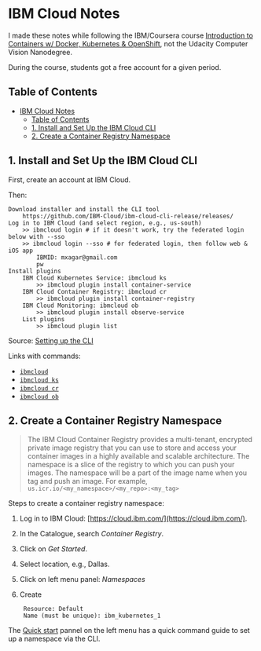 # IBM Cloud Notes

I made these notes while following the IBM/Coursera course [Introduction to Containers w/ Docker, Kubernetes & OpenShift](https://www.coursera.org/learn/ibm-containers-docker-kubernetes-openshift?specialization=devops-and-software-engineering), not the Udacity Computer Vision Nanodegree.

During the course, students got a free account for a given period.

## Table of Contents

- [IBM Cloud Notes](#ibm-cloud-notes)
  - [Table of Contents](#table-of-contents)
  - [1. Install and Set Up the IBM Cloud CLI](#1-install-and-set-up-the-ibm-cloud-cli)
  - [2. Create a Container Registry Namespace](#2-create-a-container-registry-namespace)

## 1. Install and Set Up the IBM Cloud CLI

First, create an account at IBM Cloud.

Then:

    Download installer and install the CLI tool
        https://github.com/IBM-Cloud/ibm-cloud-cli-release/releases/
    Log in to IBM Cloud (and select region, e.g., us-south)
        >> ibmcloud login # if it doesn't work, try the federated login below with --sso
        >> ibmcloud login --sso # for federated login, then follow web & iOS app
            IBMID: mxagar@gmail.com
            pw
    Install plugins
        IBM Cloud Kubernetes Service: ibmcloud ks
            >> ibmcloud plugin install container-service
        IBM Cloud Container Registry: ibmcloud cr
            >> ibmcloud plugin install container-registry
        IBM Cloud Monitoring: ibmcloud ob
            >> ibmcloud plugin install observe-service
        List plugins
            >> ibmcloud plugin list

Source: [Setting up the CLI](https://cloud.ibm.com/docs/containers?topic=containers-cs_cli_install)

Links with commands:

- [`ibmcloud`](https://cloud.ibm.com/docs/cli/reference/ibmcloud?topic=cli-ibmcloud_cli#ibmcloud_cli)
- [`ibmcloud ks`](https://cloud.ibm.com/docs/containers?topic=containers-kubernetes-service-cli)
- [`ibmcloud cr`](https://cloud.ibm.com/docs/Registry?topic=Registry-containerregcli)
- [`ibmcloud ob`](https://cloud.ibm.com/docs/containers?topic=containers-observability_cli)

## 2. Create a Container Registry Namespace

> The IBM Cloud Container Registry provides a multi-tenant, encrypted private image registry that you can use to store and access your container images in a highly available and scalable architecture. The namespace is a slice of the registry to which you can push your images. The namespace will be a part of the image name when you tag and push an image. For example, 
> `us.icr.io/<my_namespace>/<my_repo>:<my_tag>`

Steps to create a container registry namespace:

1. Log in to IBM Cloud: [https://cloud.ibm.com/](https://cloud.ibm.com/).
2. In the Catalogue, search *Container Registry*.
3. Click on *Get Started*.
4. Select location, e.g., Dallas.
5. Click on left menu panel: *Namespaces*
6. Create

        Resource: Default
        Name (must be unique): ibm_kubernetes_1

The [Quick start](https://cloud.ibm.com/registry/start) pannel on the left menu has a quick command guide to set up a namespace via the CLI.

